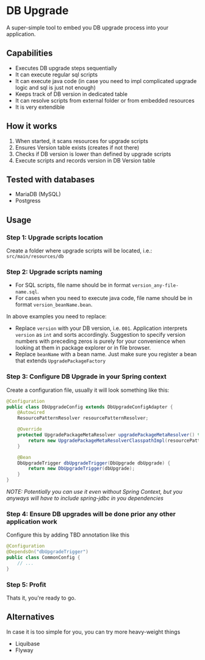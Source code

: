 # DB Upgrade
A super-simple tool to embed you DB upgrade process into your application.

## Capabilities
 * Executes DB upgrade steps sequentially
 * It can execute regular sql scripts
 * It can execute java code (in case you need to impl complicated upgrade logic and sql is just not enough)
 * Keeps track of DB version in dedicated table
 * It can resolve scripts from external folder or from embedded resources
 * It is very extendible

## How it works
 1. When started, it scans resources for upgrade scripts
 1. Ensures Version table exists (creates if not there)
 1. Checks if DB version is lower than defined by upgrade scripts
 1. Execute scripts and records version in DB Version table

## Tested with databases
 * MariaDB (MySQL)
 * Postgress
 
## Usage

### Step 1: Upgrade scripts location
Create a folder where upgrade scripts will be located, i.e.: `src/main/resources/db`

### Step 2: Upgrade scripts naming
 * For SQL scripts, file name should be in format `version_any-file-name.sql`. 
 * For cases when you need to execute java code, file name should be in format `version_beanName.bean`. 

In above examples you need to replace:
 * Replace `version` with your DB version, i.e. `001`. Application interprets `version` as `int` and sorts accordingly. Suggestion to specify version numbers with preceding zeros is purely for your convenience when looking at them in package explorer or in file browser.
 * Replace `beanName` with a bean name. Just make sure you register a bean that extends `UpgradePackageFactory`
 
### Step 3: Configure DB Upgrade in your Spring context
Create a configuration file, usually it will look something like this:
```java
@Configuration
public class DbUpgradeConfig extends DbUpgradeConfigAdapter {
	@Autowired
	ResourcePatternResolver resourcePatternResolver;

	@Override
	protected UpgradePackageMetaResolver upgradePackageMetaResolver() throws Exception {
		return new UpgradePackageMetaResolverClasspathImpl(resourcePatternResolver, "classpath:/db/*");
	}

	@Bean
	DbUpgradeTrigger dbUpgradeTrigger(DbUpgrade dbUpgrade) {
		return new DbUpgradeTrigger(dbUpgrade);
	}
}
```

_NOTE: Potentially you can use it even without Spring Context, but you anyways will have to include spring-jdbc in you dependencies_

### Step 4: Ensure DB upgrades will be done prior any other application work
Configure this by adding TBD annotation like this
```java
@Configuration
@DependsOn("dbUpgradeTrigger")
public class CommonConfig {
	// ...
}
```

### Step 5: Profit
Thats it, you're ready to go.

## Alternatives
In case it is too simple for you, you can try more heavy-weight things
 * Liquibase
 * Flyway

 
 
 
 
 
 
 
 